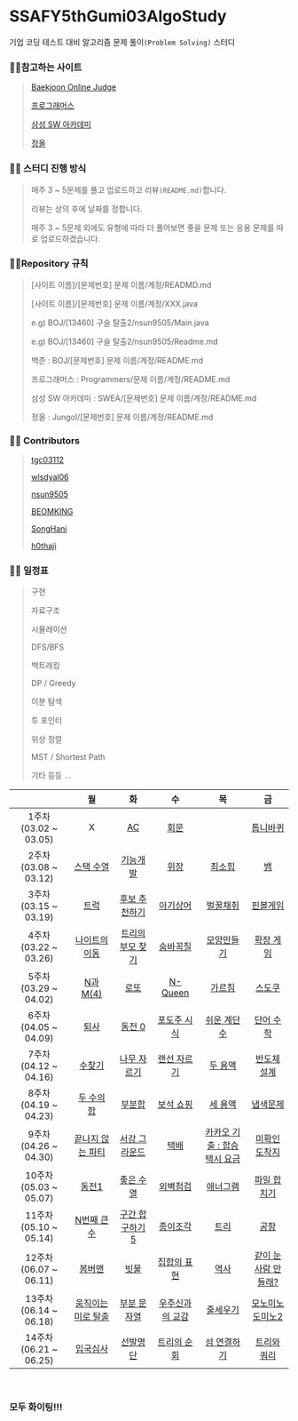 # SSAFY5thGumi03AlgoStudy

기업 코딩 테스트 대비 알고리즘 문제 풀이`(Problem Solving)` 스터디

### :family_man_girl:참고하는 사이트

> [Baekjoon Online Judge](https://www.acmicpc.net/)
>
> [프로그래머스](https://programmers.co.kr/)
>
> [삼성 SW 아카데미](https://swexpertacademy.com/)
>
> [정올](http://www.jungol.co.kr/)

### :family_man_girl: 스터디 진행 방식

> 매주 3 ~ 5문제를 풀고 업로드하고 리뷰`(README.md)`합니다.
>
> 리뷰는 상의 후에 날짜를 정합니다.
>
> 매주 3 ~ 5문제 외에도 유형에 따라 더 풀어보면 좋을 문제 또는 응용 문제를 따로 업로드하겠습니다.

### :family_man_girl:Repository 규칙

> [사이트 이름]/[문제번호] 문제 이름/계정/READMD.md
>
> [사이트 이름]/[문제번호] 문제 이름/계정/XXX.java
>
> e.g) BOJ/[13460] 구슬 탈출2/nsun9505/Main.java
>
> e.g) BOJ/[13460] 구슬 탈출2/nsun9505/Readme.md
>
> 백준 : BOJ/[문제번호] 문제 이름/계정/README.md
>
> 프로그래머스 : Programmers/문제 이름/계정/README.md
>
> 삼성 SW 아카데미 : SWEA/[문제번호] 문제 이름/계정/README.md
>
> 정올 : Jungol/[문제번호] 문제 이름/계정/README.md

### :family_man_girl: Contributors

> [tgc03112](https://github.com/tgc03112)
>
> [wlsdyal06](https://github.com/wlsdyal06)
>
> [nsun9505](https://github.com/nsun9505)
>
> [BEOMKING](https://github.com/BEOMKING)
>
> [SongHani](https://github.com/SongHani)
>
> [h0thaji](https://github.com/h0thaji)

### :family_man_girl: 일정표

> 구현
>
> 자료구조
>
> 시뮬레이션
>
> DFS/BFS
>
> 백트래킹
>
> DP / Greedy
>
> 이분 탐색
>
> 투 포인터
>
> 위상 정렬
>
> MST / Shortest Path
>
> 기타 등등 ...

|                       |                             월                              |                                  화                                  |                                  수                                   |                                                    목                                                     |                                                    금                                                     |
| :-------------------: | :---------------------------------------------------------: | :------------------------------------------------------------------: | :-------------------------------------------------------------------: | :-------------------------------------------------------------------------------------------------------: | :-------------------------------------------------------------------------------------------------------: |
| 1주차(03.02 ~ 03.05)  |                              X                              |              [AC](https://www.acmicpc.net/problem/5430)              |             [회문](https://www.acmicpc.net/problem/17609)             |                                                   []()                                                    |                             [톱니바퀴](https://www.acmicpc.net/problem/14891)                             |
| 2주차(03.08 ~ 03.12)  |      [스택 수열](https://www.acmicpc.net/problem/1874)      | [기능개발](https://programmers.co.kr/learn/courses/30/lessons/42586) |   [위장](https://programmers.co.kr/learn/courses/30/lessons/42578)    |                              [최소힙](https://www.acmicpc.net/problem/1927)                               |                                [뱀](https://www.acmicpc.net/problem/3190)                                 |
| 3주차(03.15 ~ 03.19)  |        [트럭](https://www.acmicpc.net/problem/13335)        |        [후보 추천하기](https://www.acmicpc.net/problem/1713)         |           [아기상어](https://www.acmicpc.net/problem/16236)           | [벌꿀채취](https://swexpertacademy.com/main/code/problem/problemDetail.do?contestProbId=AV5V4A46AdIDFAWu) | [핀볼게임](https://swexpertacademy.com/main/code/problem/problemDetail.do?contestProbId=AWXRF8s6ezEDFAUo) |
| 4주차(03.22 ~ 03.26)  |    [나이트의 이동](https://www.acmicpc.net/problem/7562)    |      [트리의 부모 찾기](https://www.acmicpc.net/problem/11725)       |           [숨바꼭질](https://www.acmicpc.net/problem/1697)            |                            [모양만들기](https://www.acmicpc.net/problem/16932)                            |                            [확장 게임](https://www.acmicpc.net/problem/16920)                             |
| 5주차(03.29 ~ 04.02)  |      [N과 M(4)](https://www.acmicpc.net/problem/15652)      |             [로또](https://www.acmicpc.net/problem/6603)             |            [N-Queen](https://www.acmicpc.net/problem/9663)            |                              [가르침](https://www.acmicpc.net/problem/1062)                               |                              [스도쿠](https://www.acmicpc.net/problem/2580)                               |
| 6주차(04.05 ~ 04.09)  |        [퇴사](https://www.acmicpc.net/problem/14501)        |           [동전 0](https://www.acmicpc.net/problem/11047)            |          [포도주 시식](https://www.acmicpc.net/problem/2156)          |                           [쉬운 계단 수](https://www.acmicpc.net/problem/10844)                           |                             [단어 수학](https://www.acmicpc.net/problem/1339)                             |
| 7주차(04.12 ~ 04.16)  |       [수찾기](https://www.acmicpc.net/problem/1920)        |         [나무 자르기](https://www.acmicpc.net/problem/2805)          |          [랜선 자르기](https://www.acmicpc.net/problem/1654)          |                              [두 용액](https://www.acmicpc.net/problem/2470)                              |                            [반도체 설계](https://www.acmicpc.net/problem/2352)                            |
| 8주차(04.19 ~ 04.23)  |     [두 수의 합](https://www.acmicpc.net/problem/3273)      |            [부분합](https://www.acmicpc.net/problem/1806)            | [보석 쇼핑](https://programmers.co.kr/learn/courses/30/lessons/67258) |                              [세 용액](https://www.acmicpc.net/problem/2473)                              |                             [냅색문제](https://www.acmicpc.net/problem/1450)                              |
| 9주차(04.26 ~ 04.30)  |  [끝나지 않는 파티](https://www.acmicpc.net/problem/11265)  |        [서강 그라운드](https://www.acmicpc.net/problem/14938)        |             [택배](https://www.acmicpc.net/problem/1719)              |         [카카오 기출 : 합승 택시 요금](https://programmers.co.kr/learn/courses/30/lessons/72413)          |                           [미확인 도착지](https://www.acmicpc.net/problem/9370)                           |
| 10주차(05.03 ~ 05.07) |        [동전1](https://www.acmicpc.net/problem/2293)        |          [좋은 수열](https://www.acmicpc.net/problem/2661)           | [외벽점검](https://programmers.co.kr/learn/courses/30/lessons/60062)  |                             [애너그램](https://www.acmicpc.net/problem/6443)                              |                           [파일 합치기](https://www.acmicpc.net/problem/11066)                            |
| 11주차(05.10 ~ 05.14) |     [N번째 큰 수](https://www.acmicpc.net/problem/2075)     |      [구간 합 구하기 5](https://www.acmicpc.net/problem/11660)       |           [종이조각](https://www.acmicpc.net/problem/14391)           |                               [트리](https://www.acmicpc.net/problem/4256)                                |                               [공항](https://www.acmicpc.net/problem/10775)                               |
| 12주차(06.07 ~ 06.11) |       [봄버맨](https://www.acmicpc.net/problem/16918)       |            [빗물](https://www.acmicpc.net/problem/14719)             |          [집합의 표현](https://www.acmicpc.net/problem/1717)          |                               [역사](https://www.acmicpc.net/problem/1613)                                |                       [같이 눈사람 만들래?](https://www.acmicpc.net/problem/20366)                        |
| 13주차(06.14 ~ 06.18) | [움직이는 미로 탈출](https://www.acmicpc.net/problem/16954) |         [부분 문자열](https://www.acmicpc.net/problem/16916)         |        [우주신과의 교감](https://www.acmicpc.net/problem/1774)        |                             [줄세우기](https://www.acmicpc.net/problem/2631)                              |                         [모노미노도미노2](https://www.acmicpc.net/problem/20061)                          |
| 14주차(06.21 ~ 06.25) |      [입국심사](https://www.acmicpc.net/problem/3079)       |           [선발명단](https://www.acmicpc.net/problem/3980)           |          [트리의 순회](https://www.acmicpc.net/problem/2263)          |                  [섬 연결하기](https://programmers.co.kr/learn/courses/30/lessons/42861)                  |                           [트리와 쿼리](https://www.acmicpc.net/problem/15681)                            |

<br>

### **모두 화이팅!!!**
